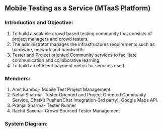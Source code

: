 ## Mobile Testing as a Service (MTaaS Platform)

### Introduction and Objective:

1) To build a scalable crowd based testing community that consists of project managers and crowd testers.
2) The administrator manages the infrastructures requirements such as hardware, network and bandwidth.
3) Tester and Project oriented Community services to facilitate communication and collaborative learning
4) To build an efficient payment metric for services used.

### Members:
1) Amit Kamboj- Mobile Test Project Management.
2) Nehal Sharma- Tester Oriented and Project Oriented Community Service, Chatkit Pusher(Chat Integration-3rd party), Google Maps API.
3) Pranjal Sharma- Tester Runner
4) Rachit Saxena- Crowd Sourced Tester Management

### System Diagram:


